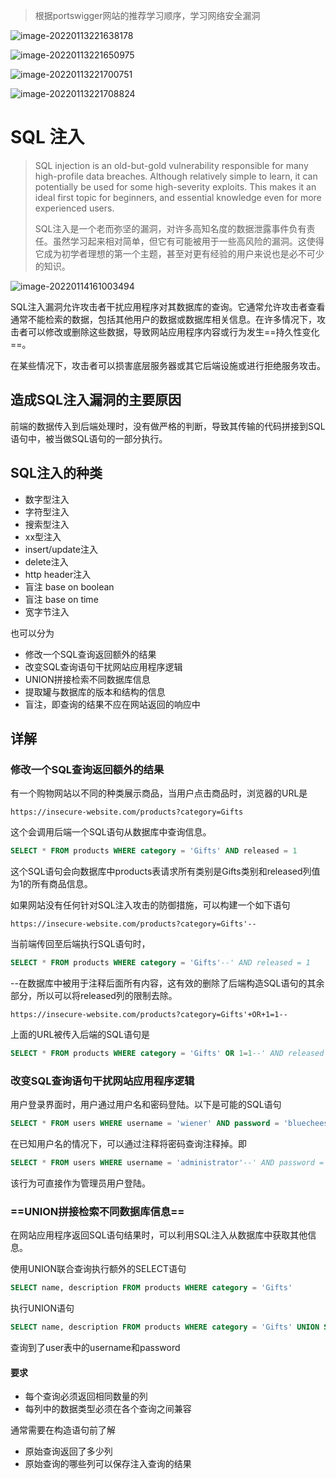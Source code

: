 > 根据portswigger网站的推荐学习顺序，学习网络安全漏洞

![image-20220113221638178](https://raw.githubusercontent.com/lant34m/pic/main/image-20220113221638178.png)

![image-20220113221650975](https://raw.githubusercontent.com/lant34m/pic/main/image-20220113221650975.png)

![image-20220113221700751](https://raw.githubusercontent.com/lant34m/pic/main/img/image-20220113221700751.png)

![image-20220113221708824](https://raw.githubusercontent.com/lant34m/pic/main/image-20220113221708824.png)

# SQL 注入

> SQL injection is an old-but-gold vulnerability responsible for many high-profile data breaches. Although relatively simple to learn, it can potentially be used for some high-severity exploits. This makes it an ideal first topic for beginners, and essential knowledge even for more experienced users.
>
> SQL注入是一个老而弥坚的漏洞，对许多高知名度的数据泄露事件负有责任。虽然学习起来相对简单，但它有可能被用于一些高风险的漏洞。这使得它成为初学者理想的第一个主题，甚至对更有经验的用户来说也是必不可少的知识。

![image-20220114161003494](https://raw.githubusercontent.com/lant34m/pic/main/img/image-20220114161003494.png)

SQL注入漏洞允许攻击者干扰应用程序对其数据库的查询。它通常允许攻击者查看通常不能检索的数据，包括其他用户的数据或数据库相关信息。在许多情况下，攻击者可以修改或删除这些数据，导致网站应用程序内容或行为发生==持久性变化==。

在某些情况下，攻击者可以损害底层服务器或其它后端设施或进行拒绝服务攻击。

## 造成SQL注入漏洞的主要原因

前端的数据传入到后端处理时，没有做严格的判断，导致其传输的代码拼接到SQL语句中，被当做SQL语句的一部分执行。

## SQL注入的种类

- 数字型注入
- 字符型注入
- 搜索型注入
- xx型注入
- insert/update注入
- delete注入
- http header注入
- 盲注 base on boolean
- 盲注 base on time
- 宽字节注入

也可以分为

- 修改一个SQL查询返回额外的结果
- 改变SQL查询语句干扰网站应用程序逻辑
- UNION拼接检索不同数据库信息
- 提取罐与数据库的版本和结构的信息
- 盲注，即查询的结果不应在网站返回的响应中

## 详解

### 修改一个SQL查询返回额外的结果

有一个购物网站以不同的种类展示商品，当用户点击商品时，浏览器的URL是

```
https://insecure-website.com/products?category=Gifts
```

这个会调用后端一个SQL语句从数据库中查询信息。

```sql
SELECT * FROM products WHERE category = 'Gifts' AND released = 1
```

这个SQL语句会向数据库中products表请求所有类别是Gifts类别和released列值为1的所有商品信息。

如果网站没有任何针对SQL注入攻击的防御措施，可以构建一个如下语句

```
https://insecure-website.com/products?category=Gifts'--
```

当前端传回至后端执行SQL语句时，

```sql
SELECT * FROM products WHERE category = 'Gifts'--' AND released = 1
```

--在数据库中被用于注释后面所有内容，这有效的删除了后端构造SQL语句的其余部分，所以可以将released列的限制去除。

```
https://insecure-website.com/products?category=Gifts'+OR+1=1--
```

上面的URL被传入后端的SQL语句是

```sql
SELECT * FROM products WHERE category = 'Gifts' OR 1=1--' AND released = 1
```

### 改变SQL查询语句干扰网站应用程序逻辑

用户登录界面时，用户通过用户名和密码登陆。以下是可能的SQL语句

```sql
SELECT * FROM users WHERE username = 'wiener' AND password = 'bluecheese'
```

在已知用户名的情况下，可以通过注释将密码查询注释掉。即

```sql
SELECT * FROM users WHERE username = 'administrator'--' AND password = ''
```

该行为可直接作为管理员用户登陆。

### ==UNION拼接检索不同数据库信息==

在网站应用程序返回SQL语句结果时，可以利用SQL注入从数据库中获取其他信息。

使用UNION联合查询执行额外的SELECT语句

```sql
SELECT name, description FROM products WHERE category = 'Gifts'
```

执行UNION语句

```sql
SELECT name, description FROM products WHERE category = 'Gifts' UNION SELECT username, password FROM users--'
```

查询到了user表中的username和password

#### 要求

- 每个查询必须返回相同数量的列
- 每列中的数据类型必须在各个查询之间兼容

通常需要在构造语句前了解

- 原始查询返回了多少列
- 原始查询的哪些列可以保存注入查询的结果

